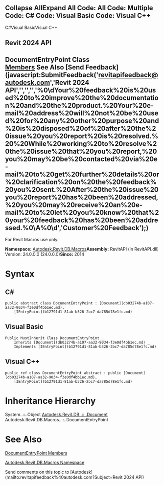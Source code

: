 ﻿

Collapse AllExpand All Code: All Code: Multiple Code: C# Code: Visual Basic Code: Visual C++   
---  
  
C#Visual BasicVisual C++

Revit 2024 API  
---  
DocumentEntryPoint Class  
[Members](cbeef9b7-78da-9bb9-00f9-75fd3bfde3e1.md) See Also [Send Feedback](javascript:SubmitFeedback\('revitapifeedback@autodesk.com','Revit 2024 API','','','','%0\\dYour%20feedback%20is%20used%20to%20improve%20the%20documentation%20and%20the%20product.%20Your%20e-mail%20address%20will%20not%20be%20used%20for%20any%20other%20purpose%20and%20is%20disposed%20of%20after%20the%20issue%20you%20report%20is%20resolved.%20%20While%20working%20to%20resolve%20the%20issue%20that%20you%20report,%20you%20may%20be%20contacted%20via%20e-mail%20to%20get%20further%20details%20or%20clarification%20on%20the%20feedback%20you%20sent.%20After%20the%20issue%20you%20report%20has%20been%20addressed,%20you%20may%20receive%20an%20e-mail%20to%20let%20you%20know%20that%20your%20feedback%20has%20been%20addressed.%0\\A%0\\d','Customer%20Feedback'\);)  
---  
  
For Revit Macros use only.

**Namespace:** [Autodesk.Revit.DB.Macros](8b8f9876-f4c2-abff-fc5b-79e337d84e01.md)**Assembly:** RevitAPI (in RevitAPI.dll) Version: 24.0.0.0 (24.0.0.0)**Since:** 2014 

# Syntax

C#  
---  
      
    
    public abstract class DocumentEntryPoint : [Document](db03274b-a107-aa32-9034-f3e0df4bb1ec.md), 
    	[IEntryPoint](b12791d1-81ab-b326-2bc7-da785d78e1fc.md)  
  
Visual Basic  
---  
      
    
    Public MustInherit Class DocumentEntryPoint _
    	Inherits [Document](db03274b-a107-aa32-9034-f3e0df4bb1ec.md) _
    	Implements [IEntryPoint](b12791d1-81ab-b326-2bc7-da785d78e1fc.md)  
  
Visual C++  
---  
      
    
    public ref class DocumentEntryPoint abstract : public [Document](db03274b-a107-aa32-9034-f3e0df4bb1ec.md), 
    	[IEntryPoint](b12791d1-81ab-b326-2bc7-da785d78e1fc.md)  
  
# Inheritance Hierarchy

System..::..Object [Autodesk.Revit.DB..::..Document](db03274b-a107-aa32-9034-f3e0df4bb1ec.md) Autodesk.Revit.DB.Macros..::..DocumentEntryPoint

# See Also

[DocumentEntryPoint Members](cbeef9b7-78da-9bb9-00f9-75fd3bfde3e1.md)

[Autodesk.Revit.DB.Macros Namespace](8b8f9876-f4c2-abff-fc5b-79e337d84e01.md)

Send comments on this topic to [Autodesk](mailto:revitapifeedback%40autodesk.com?Subject=Revit 2024 API)